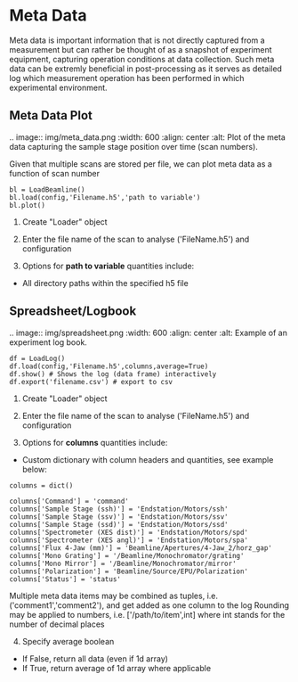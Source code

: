 # Meta Data

Meta data is important information that is not directly captured from a measurement but can rather be thought of as a snapshot of experiment equipment, capturing operation conditions at data collection. Such meta data can be extremly beneficial in post-processing as it serves as detailed log which measurement operation has been performed in which experimental environment.

## Meta Data Plot

.. image:: img/meta_data.png
  :width: 600
  :align: center
  :alt: Plot of the meta data capturing the sample stage position over time (scan numbers).

Given that multiple scans are stored per file, we can plot meta data as a function of scan number

```
bl = LoadBeamline()
bl.load(config,'Filename.h5','path to variable')
bl.plot()
```

1. Create "Loader" object

2. Enter the file name of the scan to analyse ('FileName.h5') and configuration

3. Options for **path to variable** quantities include:
- All directory paths within the specified h5 file

## Spreadsheet/Logbook

.. image:: img/spreadsheet.png
  :width: 600
  :align: center
  :alt: Example of an experiment log book.

```
df = LoadLog()
df.load(config,'Filename.h5',columns,average=True)
df.show() # Shows the log (data frame) interactively
df.export('filename.csv') # export to csv
```

1. Create "Loader" object

2. Enter the file name of the scan to analyse ('FileName.h5') and configuration

3. Options for **columns** quantities include:
- Custom dictionary with column headers and quantities, see example below:

```
columns = dict()

columns['Command'] = 'command'
columns['Sample Stage (ssh)'] = 'Endstation/Motors/ssh'
columns['Sample Stage (ssv)'] = 'Endstation/Motors/ssv'
columns['Sample Stage (ssd)'] = 'Endstation/Motors/ssd'
columns['Spectrometer (XES dist)'] = 'Endstation/Motors/spd'
columns['Spectrometer (XES angl)'] = 'Endstation/Motors/spa'
columns['Flux 4-Jaw (mm)'] = 'Beamline/Apertures/4-Jaw_2/horz_gap'
columns['Mono Grating'] = '/Beamline/Monochromator/grating'
columns['Mono Mirror'] = '/Beamline/Monochromator/mirror'
columns['Polarization'] = 'Beamline/Source/EPU/Polarization'
columns['Status'] = 'status'
```

Multiple meta data items may be combined as tuples, i.e. ('comment1','comment2'), and get added as one column to the log
Rounding may be applied to numbers, i.e. ['/path/to/item',int] where int stands for the number of decimal places

4. Specify average boolean
- If False, return all data (even if 1d array)
- If True, return average of 1d array where applicable